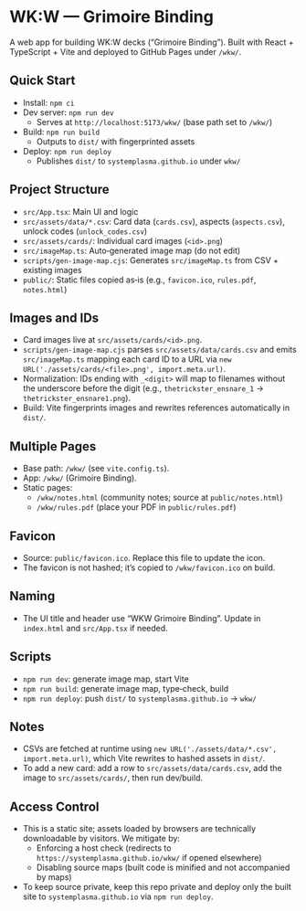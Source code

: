 # WK:W — Grimoire Binding

A web app for building WK:W decks (“Grimoire Binding”). Built with React + TypeScript + Vite and deployed to GitHub Pages under `/wkw/`.

## Quick Start

- Install: `npm ci`
- Dev server: `npm run dev`
  - Serves at `http://localhost:5173/wkw/` (base path set to `/wkw/`)
- Build: `npm run build`
  - Outputs to `dist/` with fingerprinted assets
- Deploy: `npm run deploy`
  - Publishes `dist/` to `systemplasma.github.io` under `wkw/`

## Project Structure

- `src/App.tsx`: Main UI and logic
- `src/assets/data/*.csv`: Card data (`cards.csv`), aspects (`aspects.csv`), unlock codes (`unlock_codes.csv`)
- `src/assets/cards/`: Individual card images (`<id>.png`)
- `src/imageMap.ts`: Auto‑generated image map (do not edit)
- `scripts/gen-image-map.cjs`: Generates `src/imageMap.ts` from CSV + existing images
- `public/`: Static files copied as‑is (e.g., `favicon.ico`, `rules.pdf`, `notes.html`)

## Images and IDs

- Card images live at `src/assets/cards/<id>.png`.
- `scripts/gen-image-map.cjs` parses `src/assets/data/cards.csv` and emits `src/imageMap.ts` mapping each card ID to a URL via `new URL('./assets/cards/<file>.png', import.meta.url)`.
- Normalization: IDs ending with `_<digit>` will map to filenames without the underscore before the digit (e.g., `thetrickster_ensnare_1` → `thetrickster_ensnare1.png`).
- Build: Vite fingerprints images and rewrites references automatically in `dist/`.

## Multiple Pages

- Base path: `/wkw/` (see `vite.config.ts`).
- App: `/wkw/` (Grimoire Binding).
- Static pages:
  - `/wkw/notes.html` (community notes; source at `public/notes.html`)
  - `/wkw/rules.pdf` (place your PDF in `public/rules.pdf`)

## Favicon

- Source: `public/favicon.ico`. Replace this file to update the icon.
- The favicon is not hashed; it’s copied to `/wkw/favicon.ico` on build.

## Naming

- The UI title and header use “WKW Grimoire Binding”. Update in `index.html` and `src/App.tsx` if needed.

## Scripts

- `npm run dev`: generate image map, start Vite
- `npm run build`: generate image map, type‑check, build
- `npm run deploy`: push `dist/` to `systemplasma.github.io` → `wkw/`

## Notes

- CSVs are fetched at runtime using `new URL('./assets/data/*.csv', import.meta.url)`, which Vite rewrites to hashed assets in `dist/`.
- To add a new card: add a row to `src/assets/data/cards.csv`, add the image to `src/assets/cards/`, then run dev/build.

## Access Control

- This is a static site; assets loaded by browsers are technically downloadable by visitors. We mitigate by:
  - Enforcing a host check (redirects to `https://systemplasma.github.io/wkw/` if opened elsewhere)
  - Disabling source maps (built code is minified and not accompanied by maps)
- To keep source private, keep this repo private and deploy only the built site to `systemplasma.github.io` via `npm run deploy`.
